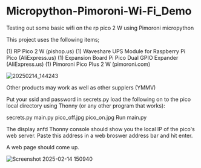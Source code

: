 # Micropython-Pimoroni-Wi-Fi_Demo
Testing out some basic wifi on the rp pico 2 W using Pimoroni micropython

This project uses the following items;

(1) RP Pico 2 W					(pishop.us)
(1) Waveshare UPS Module for Raspberry Pi Pico 	(AliExpress.us)
(1) Expansion Board Pi Pico Dual GPIO Expander 	(AliExpress.us)
(1) Pimoroni Pico Plus 2 W                     	(pimoroni.com)



![20250214_144243](https://github.com/user-attachments/assets/a494b83a-1509-4828-83d3-ab63bf2453a1)


Other products may work as well as other supplers (YMMV)

Put your ssid and password in secrets.py
load the following on to the pico local directory using Thonny (or any other program that works):

secrets.py
main.py
pico_off.jpg
pico_on.jpg
Run main.py

The display anfd Thonny console should show you the local IP of the pico's web server.
Paste this address in a web broswer address bar and hit enter.

A web page should come up.

![Screenshot 2025-02-14 150940](https://github.com/user-attachments/assets/c50a31c8-6f99-43b6-ab48-5673441958e7)
